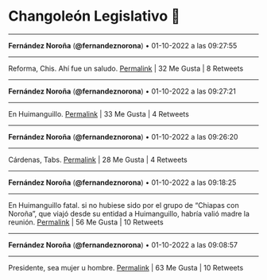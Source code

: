 # Changoleón Legislativo 🙈
*****
**Fernández Noroña** (**@fernandeznorona**) • 01-10-2022 a las 09:27:55
*****
Reforma, Chis. Ahí fue un saludo.
[Permalink](https://twitter.com/fernandeznorona/status/1576262646873178113) | 32 Me Gusta | 8 Retweets
*****
**Fernández Noroña** (**@fernandeznorona**) • 01-10-2022 a las 09:27:21
*****
En Huimanguillo.
[Permalink](https://twitter.com/fernandeznorona/status/1576262506779213826) | 33 Me Gusta | 4 Retweets
*****
**Fernández Noroña** (**@fernandeznorona**) • 01-10-2022 a las 09:26:20
*****
Cárdenas, Tabs.
[Permalink](https://twitter.com/fernandeznorona/status/1576262250909683712) | 28 Me Gusta | 4 Retweets
*****
**Fernández Noroña** (**@fernandeznorona**) • 01-10-2022 a las 09:18:25
*****
En Huimanguillo fatal. si no hubiese sido por el grupo de “Chiapas con Noroña”, que viajó desde su entidad a Huimanguillo, habría valió madre la reunión.
[Permalink](https://twitter.com/fernandeznorona/status/1576260255906140160) | 56 Me Gusta | 10 Retweets
*****
**Fernández Noroña** (**@fernandeznorona**) • 01-10-2022 a las 09:08:57
*****
Presidente, sea mujer u hombre.
[Permalink](https://twitter.com/fernandeznorona/status/1576257872970731520) | 63 Me Gusta | 10 Retweets